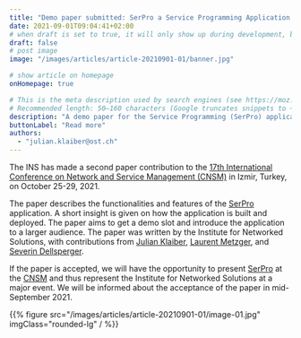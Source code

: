 ```yaml
---
title: "Demo paper submitted: SerPro a Service Programming Application with SRv6"
date: 2021-09-01T09:04:41+02:00
# when draft is set to true, it will only show up during development, but not when the website is deployed.
draft: false
# post image
image: "/images/articles/article-20210901-01/banner.jpg"

# show article on homepage
onHomepage: true

# This is the meta description used by search engines (see https://moz.com/learn/seo/meta-description)
# Recommended length: 50–160 characters (Google truncates snippets to ~155–160 characters)
description: "A demo paper for the Service Programming (SerPro) application"
buttonLabel: "Read more"
authors:
  - "julian.klaiber@ost.ch"
---
```


The INS has made a second paper contribution to the <a href="http://www.cnsm-conf.org/2021/" target="_blank" rel="noopener noreferrer">17th International Conference on Network and Service Management (CNSM)</a> in Izmir, Turkey, on October 25-29, 2021.

The paper describes the functionalities and features of the <a href="https://www.segment-routing.ch/projects/project-serpro/" target="_blank" rel="noopener noreferrer">SerPro</a> application. A short insight is given on how the application is built and deployed. The paper aims to get a demo slot and introduce the application to a larger audience. The paper was written by the Institute for Networked Solutions, with contributions from <a href="ins/about-us/julian-klaiber/" target="_blank" rel="noopener noreferrer">Julian Klaiber</a>, <a href="ins/about-us/laurent-metzger/" target="_blank" rel="noopener noreferrer">Laurent Metzger</a>, and <a href="ins/about-us/severin-dellsperger/" target="_blank" rel="noopener noreferrer">Severin Dellsperger</a>.

If the paper is accepted, we will have the opportunity to present <a href="https://www.segment-routing.ch/projects/project-serpro/" target="_blank" rel="noopener noreferrer">SerPro</a> at the <a href="http://www.cnsm-conf.org/2021/" target="_blank" rel="noopener noreferrer">CNSM</a> and thus represent the Institute for Networked Solutions at a major event. We will be informed about the acceptance of the paper in mid-September 2021. 

{{% figure src="/images/articles/article-20210901-01/image-01.jpg" imgClass="rounded-lg" / %}}